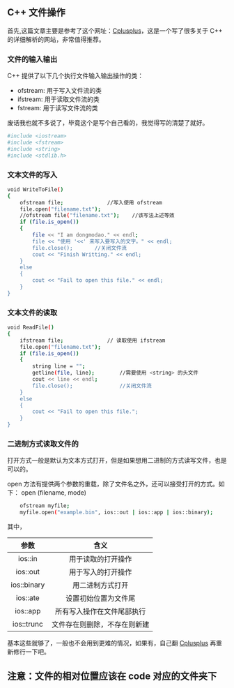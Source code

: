 ## C++ 文件操作

首先,这篇文章主要是参考了这个网址：[Cplusplus](http://www.cplusplus.com/reference/cstdio/FILE/?kw=FILE)，这是一个写了很多关于 C++ 的详细解析的网站，非常值得推荐。

### 文件的输入输出
C++ 提供了以下几个执行文件输入输出操作的类：
+ ofstream: 用于写入文件流的类 
+ ifstream: 用于读取文件流的类
+ fstream: 用于读写文件流的类

废话我也就不多说了，毕竟这个是写个自己看的，我觉得写的清楚了就好。
``` bash
#include <iostream>
#include <fstream>
#include <string>
#include <stdlib.h>
```

### 文本文件的写入
``` bash
void WriteToFile()
{
	ofstream file;				//写入使用 ofstream
	file.open("filename.txt");
	//ofstream file("filename.txt");	//该写法上述等效
	if (file.is_open())
	{
		file << "I am dongmodao." << endl;
		file << "使用 '<<' 来写入要写入的文字。" << endl;
		file.close();		//关闭文件流
		cout << "Finish Writting." << endl;
	}
	else
	{
		cout << "Fail to open this file." << endl;
	}
}
```

### 文本文件的读取
``` bash
void ReadFile()
{
	ifstream file;				// 读取使用 ifstream
	file.open("filename.txt");
	if (file.is_open())
	{
		string line = "";
		getline(file, line);		//需要使用 <string> 的头文件
		cout << line << endl;
		file.close();				//关闭文件流
	}
	else
	{
		cout << "Fail to open this file.";
	}
}
```

### 二进制方式读取文件的
打开方式一般是默认为文本方式打开，但是如果想用二进制的方式读写文件，也是可以的。

open 方法有提供两个参数的重载，除了文件名之外，还可以接受打开的方式。如下：
open (filename, mode)
``` bash
	ofstream myfile;
	myfile.open("example.bin", ios::out | ios::app | ios::binary);
```
其中，

| 参数 | 含义 |
| :------: | :------: |
| ios::in | 用于读取的打开操作 |
| ios::out | 用于写入的打开操作 |
| ios::binary | 用二进制方式打开 |
| ios::ate | 设置初始位置为文件尾 |
| ios::app | 所有写入操作在文件尾部执行 |
| ios::trunc | 文件存在则删除，不存在则新建 |

基本这些就够了，一般也不会用到更难的情况，如果有，自己翻 [Cplusplus](http://www.cplusplus.com/reference/cstdio/FILE/?kw=FILE) 再重新修行一下吧。


## **注意：文件的相对位置应该在 code 对应的文件夹下**
